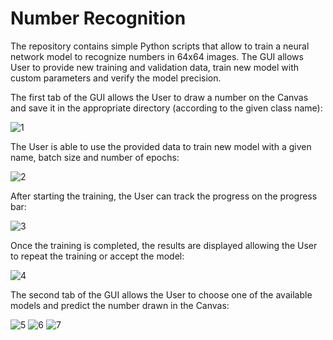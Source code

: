 # Number Recognition

The repository contains simple Python scripts that allow to train a neural network model to recognize numbers in 64x64 images. The GUI allows User to provide new training and validation data, train new model with custom parameters and verify the model precision.

The first tab of the GUI allows the User to draw a number on the Canvas and save it in the appropriate directory (according to the given class name):

![1](https://github.com/mWasyluk/python_machine-learning_number-recognition/assets/75240925/bd338dee-61ed-4ed4-b592-d5aa965b38c7)

The User is able to use the provided data to train new model with a given name, batch size and number of epochs:

![2](https://github.com/mWasyluk/python_machine-learning_number-recognition/assets/75240925/fc74d231-c4ff-4612-9251-f1ebcfd2553d)

After starting the training, the User can track the progress on the progress bar:

![3](https://github.com/mWasyluk/python_machine-learning_number-recognition/assets/75240925/1c58df0a-3b28-4d8c-9b6a-f4256c48e964)

Once the training is completed, the results are displayed allowing the User to repeat the training or accept the model:

![4](https://github.com/mWasyluk/python_machine-learning_number-recognition/assets/75240925/9271d841-abeb-4b52-b080-807fa149be31)

The second tab of the GUI allows the User to choose one of the available models and predict the number drawn in the Canvas:

![5](https://github.com/mWasyluk/python_machine-learning_number-recognition/assets/75240925/cc4e22b5-b18f-48ed-abc9-fce40794afaa)
![6](https://github.com/mWasyluk/python_machine-learning_number-recognition/assets/75240925/9763aab0-a71e-46ba-b596-f628da97efb4)
![7](https://github.com/mWasyluk/python_machine-learning_number-recognition/assets/75240925/5eb9982a-c0d7-4656-93b9-645546373f35)
